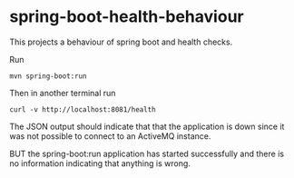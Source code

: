 # spring-boot-health-behaviour

This projects a behaviour of spring boot and health checks.

Run 

    mvn spring-boot:run
    
Then in another terminal run

    curl -v http://localhost:8081/health
    
The JSON output should indicate that that the application is down since it was not possible to connect to an ActiveMQ instance.

BUT the spring-boot:run application has started successfully and there is no information indicating that anything is wrong.

